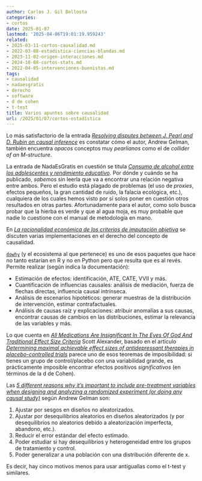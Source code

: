 ```yaml
---
author: Carlos J. Gil Bellosta
categories:
- cortos
date: 2025-01-07
lastmod: '2025-04-06T19:01:19.959243'
related:
- 2025-03-11-cortos-causalidad.md
- 2022-03-08-estadistica-ciencias-blandas.md
- 2023-11-02-origen-interacciones.md
- 2024-10-08-cortos-stats.md
- 2022-04-05-intervenciones-buenistas.md
tags:
- causalidad
- nadaesgratis
- derecho
- software
- d de cohen
- t-test
title: Varios apuntes sobre causalidad
url: /2025/01/07/cortos-estadística
---
```


Lo más satisfactorio de la entrada [_Resolving disputes between J. Pearl and D. Rubin on causal inference_](https://statmodeling.stat.columbia.edu/2009/07/05/disputes_about/) es constatar cómo el autor, Andrew Gelman, también encuentra _opacos_ conceptos muy _pearlianos_ como el de _collider of an M-structure_.

La entrada de NadaEsGratis en cuestión se titula
[_Consumo de alcohol entre los adolescentes y rendimiento educativo_](https://nadaesgratis.es/bagues/consumo-de-alcohol-entre-los-adolescentes-y-rendimiento-educativo).
Por dónde y cuándo se ha publicado, _sabemos_ sin leerla que va a encontrar una relación negativa entre ambos. Pero el estudio está plagado de problemas (el uso de _proxies_, efectos pequeños, la gran cantidad de ruido, la falacia ecológica, etc.), cualquiera de los cuales hemos visto por sí solos poner en cuestión otros resultados en otras partes. Afortunadamente para el autor, como solo busca probar que la hierba es verde y que al agua moja, es muy probable que nadie lo cuestione con el manual de metodología en mano.

En [_La racionalidad económica de los criterios de imputación objetiva_](https://almacendederecho.org/la-racionalidad-economica-de-los-criterios-de-imputacion-objetiva) se discuten varias implementaciones en el derecho del concepto de causalidad.

[`dowhy`](https://github.com/py-why/dowhy) (y el ecosistema al que pertenece) es uno de esos paquetes que hace no tanto estarían en R y no en Python pero que resulta que es al revés. Permite realizar (según indica la documentación):

- Estimación de efectos: identificación, ATE, CATE, VVII y más.
- Cuantificación de influencias causales: análisis de mediación, fuerza de flechas directas, influencia causal intrínseca.
- Análisis de escenarios hipotéticos: generar muestras de la distribución de intervención, estimar contrafactuales.
- Análisis de causas raíz y explicaciones: atribuir anomalías a sus causas, encontrar causas de cambios en las distribuciones, estimar la relevancia de las variables y más.

Lo que cuenta en [_All Medications Are Insignificant In The Eyes Of God And Traditional Effect Size Criteria_](https://www.astralcodexten.com/p/all-medications-are-insignificant) Scott Alexander, basado en el artículo [_Determining maximal achievable effect sizes of antidepressant therapies in placebo-controlled trials_](https://onlinelibrary.wiley.com/doi/10.1111/acps.13340) parece uno de esos teoremas de imposibilidad: si tienes un grupo de control/placebo con una variabilidad grande, es prácticamente imposible encontrar efectos positivos _significativos_ (en términos de la d de Cohen).

Las [_5 different reasons why it’s important to include pre-treatment variables when designing and analyzing a randomized experiment (or doing any causal study)_](https://statmodeling.stat.columbia.edu/2024/11/18/5-different-reasons-why-its-important-to-include-a-pre-treatment-variable-when-designing-and-analyzing-a-randomized-experiment/) según Andrew Gelman son:

1. Ajustar por sesgos en diseños no aleatorizados.
1. Ajustar por desequilibrios aleatorios en diseños aleatorizados (y por desequilibrios no aleatorios debido a aleatorización imperfecta, abandono, etc.).
1. Reducir el error estándar del efecto estimado.
1. Poder estudiar si hay desequilibrios y heterogeneidad entre los grupos de tratamiento y control.
1. Poder generalizar a una población con una distribución diferente de x.

Es decir, hay cinco motivos menos para usar antiguallas como el t-test y similares.
